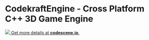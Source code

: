 # CodekraftEngine - Cross Platform C++ 3D Game Engine
[![](https://codescene.io/projects/2621/status.svg) Get more details at **codescene.io**.](https://codescene.io/projects/2621/jobs/latest-successful/results)
